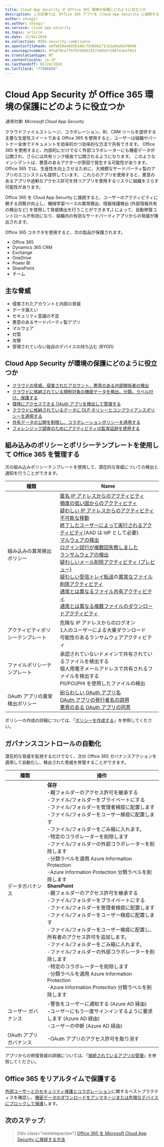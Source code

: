 ```yaml
---
title: Cloud App Security が Office 365 環境の保護にどのように役立つか
description: この記事では、Office 365 アプリを Cloud App Security に接続する利点について説明します。 API コネクタを使用して、使用状況を表示したり制御したりすることができます。
author: shsagir
ms.author: shsagir
ms.service: cloud-app-security
ms.topic: article
ms.date: 12/04/2019
ms.collection: M365-security-compliance
ms.openlocfilehash: e0fb859ee6036340c75d6062f1c62a9ad4a76840
ms.sourcegitcommit: 9fe879ce7f07933866191724de5f108f43e3f923
ms.translationtype: MT
ms.contentlocale: ja-JP
ms.lasthandoff: 02/24/2020
ms.locfileid: "77566894"
---
```

# <a name="how-cloud-app-security-helps-protect-your-office-365-environment"></a>Cloud App Security が Office 365 環境の保護にどのように役立つか

*適用対象: Microsoft Cloud App Security*

クラウドファイルストレージ、コラボレーション、BI、CRM ツールを提供する主要な生産性スイートである Office 365 を使用すると、ユーザーは組織やパートナー全体でドキュメントを効率的かつ効率的な方法で共有できます。 Office 365 を使用すると、内部的にだけでなく外部コラボレーターにも機密データが公開され、さらには共有リンク経由で公開されるようになります。 このようなインシデントは、悪意のあるアクターが原因で発生する可能性があります。 Office 365 では、生産性を向上させるために、大規模なサードパーティ製のアプリのエコシステムも提供しています。 これらのアプリを使用すると、悪意のあるアプリや過剰なアクセス許可を持つアプリを使用するリスクに組織をさらす可能性があります。

Office 365 を Cloud App Security に接続すると、ユーザーのアクティビティに関する洞察が向上し、機械学習ベースの異常検出、情報保護検出 (外部情報共有の検出など) を使用して脅威検出を行うことができます。) によって、自動修復コントロールが有効になり、組織内の有効なサードパーティアプリからの脅威が検出されます。

Office 365 コネクタを使用すると、次の製品が保護されます。

- Office 365
- Dynamics 365 CRM
- Exchange
- OneDrive
- Power BI
- SharePoint
- チーム

## <a name="main-threats"></a>主な脅威

- 侵害されたアカウントと内部の脅威
- データ漏えい
- セキュリティ意識の不足
- 悪意のあるサードパーティ製アプリ
- マルウェア
- 対策
- 攻撃
- 管理されていない独自のデバイスの持ち込む (BYOD)

## <a name="how-cloud-app-security-helps-to-protect-your-environment"></a>Cloud App Security が環境の保護にどのように役立つか

- [クラウドの脅威、侵害されたアカウント、悪意のある内部関係者の検出](best-practices.md#detect-cloud-threats-compromised-accounts-malicious-insiders-and-ransomware)
- [クラウドに格納されている規制対象の機密データを検出、分類、ラベル付け、保護する](best-practices.md#discover-classify-label-and-protect-regulated-and-sensitive-data-stored-in-the-cloud)
- [環境にアクセスできる OAuth アプリを検出して管理する](manage-app-permissions.md)
- [クラウドに格納されているデータに DLP ポリシーとコンプライアンスポリシーを適用する](best-practices.md#enforce-dlp-and-compliance-policies-for-data-stored-in-the-cloud)
- [共有データの公開を制限し、コラボレーションポリシーを適用する](best-practices.md#limit-exposure-of-shared-data-and-enforce-collaboration-policies)
- [フォレンジック調査のためにアクティビティの監査証跡を使用する](best-practices.md#use-the-audit-trail-of-activities-for-forensic-investigations)

## <a name="control-office-365-with-built-in-policies-and-policy-templates"></a>組み込みのポリシーとポリシーテンプレートを使用して Office 365 を管理する

次の組み込みポリシーテンプレートを使用して、潜在的な脅威についての検出と通知を行うことができます。

| 種類 | Name |
| ---- | ---- |
| 組み込みの異常検出ポリシー | [匿名 IP アドレスからのアクティビティ](anomaly-detection-policy.md#activity-from-anonymous-ip-addresses)<br />[頻度の低い国からのアクティビティ](anomaly-detection-policy.md#activity-from-infrequent-country)<br />[疑わしい IP アドレスからのアクティビティ](anomaly-detection-policy.md#activity-from-suspicious-ip-addresses)<br />[不可能な移動](anomaly-detection-policy.md#impossible-travel)<br />[終了したユーザーによって実行されるアクティビティ](anomaly-detection-policy.md#activity-performed-by-terminated-user)(AAD は IdP として必要)<br />[マルウェアの検出](anomaly-detection-policy.md#malware-detection)<br />[ログイン試行が複数回失敗しました](anomaly-detection-policy.md#multiple-failed-login-attempts)<br />[ランサムウェアの検出](anomaly-detection-policy.md#ransomware-activity)<br />[疑わしいメール削除アクティビティ (プレビュー)](anomaly-detection-policy.md#suspicious-email-deletion-activity-preview)<br />[疑わしい受信トレイ転送](anomaly-detection-policy.md#suspicious-inbox-forwarding)の[異常なファイル削除アクティビティ](anomaly-detection-policy.md#unusual-activities-by-user)<br />[通常とは異なるファイル共有アクティビティ](anomaly-detection-policy.md#unusual-activities-by-user)<br />[通常とは異なる複数ファイルのダウンロードアクティビティ](anomaly-detection-policy.md#unusual-activities-by-user) |
| アクティビティポリシーテンプレート | 危険な IP アドレスからのログオン<br />1人のユーザーによる大量ダウンロード<br />可能性のあるランサムウェアアクティビティ |
| ファイルポリシーテンプレート | 承認されていないドメインで共有されているファイルを検出する<br />個人用電子メールアドレスで共有されるファイルを検出する<br />PII/PCI/PHI を使用したファイルの検出 |
| OAuth アプリの異常検出ポリシー | [紛らわしい OAuth アプリ名](app-permission-policy.md#oauth-app-anomaly-detection-policies)<br />[OAuth アプリの発行者名の誤用](app-permission-policy.md#oauth-app-anomaly-detection-policies)<br />[悪意のある OAuth アプリの同意](anomaly-detection-policy.md#unusual-activities-by-user) |

ポリシーの作成の詳細については、「[ポリシーを作成する](control-cloud-apps-with-policies.md#create-a-policy)」を参照してください。

## <a name="automate-governance-controls"></a>ガバナンスコントロールの自動化

潜在的な脅威を監視するだけでなく、次の Office 365 ガバナンスアクションを適用して自動化し、検出された脅威を修復することができます。

| 種類 | 操作 |
| ---- | ---- |
| データガバナンス | **保存**<br /> -親フォルダーのアクセス許可を継承する<br /> -ファイル/フォルダーをプライベートにする<br /> -ファイル/フォルダーを管理者検疫に配置します<br /> -ファイル/フォルダーをユーザー検疫に配置します<br /> -ファイル/フォルダーをごみ箱に入れます。<br /> -特定のコラボレーターを削除します<br /> -ファイル/フォルダーの外部コラボレーターを削除します<br /> -分類ラベルを適用 Azure Information Protection<br /> -Azure Information Protection 分類ラベルを削除します<br /> **SharePoint**<br /> -親フォルダーのアクセス許可を継承する<br /> -ファイル/フォルダーをプライベートにする<br /> -ファイル/フォルダーを管理者検疫に配置します<br /> -ファイル/フォルダーをユーザー検疫に配置します<br /> -ファイル/フォルダーをユーザー検疫に配置し、所有者のアクセス許可を追加します。<br /> -ファイル/フォルダーをごみ箱に入れます。<br /> -ファイル/フォルダーの外部コラボレーターを削除します<br /> -特定のコラボレーターを削除します<br /> -分類ラベルを適用 Azure Information Protection<br /> -Azure Information Protection 分類ラベルを削除します |
| ユーザー ガバナンス | -警告をユーザーに通知する (Azure AD 経由)<br /> -ユーザーにもう一度サインインするように要求します (Azure AD 経由)<br /> -ユーザーの中断 (Azure AD 経由) |
| OAuth アプリガバナンス | -OAuth アプリのアクセス許可を取り消す |

アプリからの修復脅威の詳細については、「[接続されているアプリの管理](governance-actions.md)」を参照してください。

## <a name="protect-office-365-in-real-time"></a>Office 365 をリアルタイムで保護する

[外部ユーザーとのセキュリティ保護とコラボレーション](best-practices.md#secure-collaboration-with-external-users-by-enforcing-real-time-session-controls)に関するベストプラクティスを確認し、[機密データのダウンロードをアンマネージまたは危険なデバイスにブロックして保護](best-practices.md#block-and-protect-download-of-sensitive-data-to-unmanaged-or-risky-devices)します。

## <a name="next-steps"></a>次のステップ:

> [!div class="nextstepaction"]
> [Office 365 を Microsoft Cloud App Security に接続する方法](connect-office-365-to-microsoft-cloud-app-security.md)
